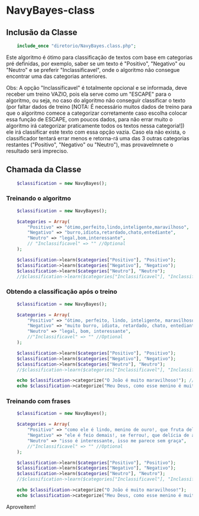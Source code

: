 # NavyBayes-class

## Inclusão da Classe

```php
    include_once "diretorio/NavyBayes.class.php";
```

Este algoritmo é ótimo para classificação de textos com base em categorias pré definidas, por exemplo, saber se um texto é "Positivo", "Negativo" ou "Neutro" e se preferir "Inclassificavel", onde o algoritmo não consegue encontrar uma das categorias anteriores.

Obs: A opção "Inclassificavel" é totalmente opcional e se informada, deve receber um treino VAZIO, pois ela serve como um "ESCAPE" para o algoritmo, ou seja, no caso do algoritmo não conseguir classificar o texto (por faltar dados de treino [NOTA: É necessário muitos dados de treino para que o algoritmo comece a categorizar corretamente caso escolha colocar essa função de ESCAPE, com poucos dados, para não errar muito o algoritmo irá categorizar praticamente todos os textos nessa categoria!]) ele irá classificar este texto com essa opção vazia. Caso ela não exista, o classificador tentará errar menos e retorna-rá uma das 3 outras categorias restantes ("Positivo", "Negativo" ou "Neutro"), mas provavelmnete o resultado será impreciso.

## Chamada da Classe

```php
    $classification = new NavyBayes();
```

### Treinando o algoritmo

```php
    $classification = new NavyBayes();

    $categories = Array(
        "Positivo" => "ótimo,perfeito,lindo,inteligente,maravilhoso",
        "Negativo" => "burro,idiota,retardado,chato,entediante",
        "Neutro" => "legal,bom,interessante",
        // "Inclassificavel" => "" //Optional
    );

    $classification->learn($categories["Positivo"], "Positivo");
    $classification->learn($categories["Negativo"], "Negativo");
    $classification->learn($categories["Neutro"], "Neutro");
    //$classification->learn($categories["Inclassificavel"], "Inclassificavel"); //Optional

```

### Obtendo a classificação após o treino

```php
    $classification = new NavyBayes();

    $categories = Array(
        "Positivo" => "ótimo, perfeito, lindo, inteligente, maravilhoso",
        "Negativo" => "muito burro, idiota, retardado, chato, entediante",
        "Neutro" => "legal, bom, interessante",
        //"Inclassificavel" => "" //Optional
    );

    $classification->learn($categories["Positivo"], "Positivo");
    $classification->learn($categories["Negativo"], "Negativo");
    $classification->learn($categories["Neutro"], "Neutro");
    //$classification->learn($categories["Inclassificavel"], "Inclassificavel"); //Optional

    echo $classification->categorize("O João é muito maravilhoso!"); // Positivo
    echo $classification->categorize("Meu Deus, como esse menino é muito burro!"); // Negativo
```

### Treinando com frases

```php
    $classification = new NavyBayes();

    $categories = Array(
        "Positivo" => "como ele é lindo, menino de ouro!, que fruta deliciosa",
        "Negativo" => "ele é feio demais!, se ferrou!, que delícia de abobora",
        "Neutro" => "isso é interessante, isso me parece sem graça",
        //"Inclassificavel" => "" //Optional
    );

    $classification->learn($categories["Positivo"], "Positivo");
    $classification->learn($categories["Negativo"], "Negativo");
    $classification->learn($categories["Neutro"], "Neutro");
    //$classification->learn($categories["Inclassificavel"], "Inclassificavel"); //Optional

    echo $classification->categorize("O João é muito maravilhoso!");
    echo $classification->categorize("Meu Deus, como esse menino é muito burro!");
```

Aproveitem!
